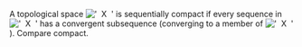 A topological space
!['  X  '](../dictionary/equation_images/20294.1..png) is sequentially
compact if every sequence in
!['  X  '](../dictionary/equation_images/20294.2..png) has a convergent
subsequence (converging to a member of
!['  X  '](../dictionary/equation_images/20294.3..png) ). Compare
compact.

